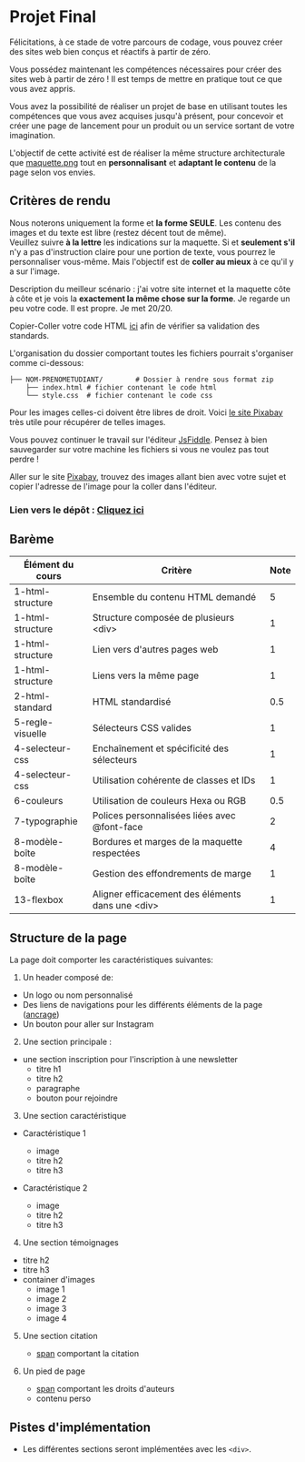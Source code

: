 # Projet Final

Félicitations, à ce stade de votre parcours de codage, vous pouvez créer des sites web bien conçus et réactifs à partir de zéro.

Vous possédez maintenant les compétences nécessaires pour créer des sites web à partir de zéro ! Il est temps de mettre en pratique tout ce que vous avez appris.

Vous avez la possibilité de réaliser un projet de base en utilisant toutes les compétences que vous avez acquises jusqu'à présent, pour concevoir et créer une page de lancement pour un produit ou un service sortant de votre imagination.

L'objectif de cette activité est de réaliser la même structure architecturale que [maquette.png](./maquette.png) tout en **personnalisant** et **adaptant le contenu** de la page selon vos envies.  

## Critères de rendu

Nous noterons uniquement la forme et **la forme SEULE**. Les contenu des images et du texte est libre (restez décent tout de même).  
Veuillez suivre **à la lettre** les indications sur la maquette. Si et **seulement s'il** n'y a pas d'instruction claire pour une portion de texte, vous pourrez le personnaliser vous-même. Mais l'objectif est de **coller au mieux** à ce qu'il y a sur l'image.  

Description du meilleur scénario : j'ai votre site internet et la maquette côte à côte et je vois la **exactement la même chose sur la forme**. Je regarde un peu votre code. Il est propre. Je met 20/20.

Copier-Coller votre code HTML [ici](https://validator.w3.org/#validate_by_input) afin de vérifier sa validation des standards.

L'organisation du dossier comportant toutes les fichiers pourrait s'organiser comme ci-dessous:

```
├── NOM-PRENOMETUDIANT/        # Dossier à rendre sous format zip
    ├── index.html # fichier contenant le code html
    └── style.css  # fichier contenant le code css
```

Pour les images celles-ci doivent être libres de droit. Voici [le site Pixabay](https://pixabay.com/fr/) très utile  pour récupérer de telles images.

Vous pouvez continuer le travail sur l'éditeur [JsFiddle](https://jsfiddle.net/). Pensez à bien sauvegarder sur votre machine les fichiers si vous ne voulez pas tout perdre !

Aller sur le site [Pixabay](https://pixabay.com/fr/), trouvez des images allant bien avec votre sujet et copier l'adresse de l'image pour la coller dans l'éditeur.  

### Lien vers le dépôt : <a href="https://moodle.ucly.fr/20-21/mod/assign/view.php?id=33814" target="_blank">Cliquez ici</a>

## Barème
| Élément du cours | Critère | Note |
| --------------- | --------------- | --------------- |
| 1-html-structure | Ensemble du contenu HTML demandé | 5 |
| 1-html-structure | Structure composée de plusieurs \<div\> | 1 |
| 1-html-structure | Lien vers d'autres pages web | 1 |
| 1-html-structure | Liens vers la même page | 1 |
| 2-html-standard | HTML standardisé | 0.5 |
| 5-regle-visuelle | Sélecteurs CSS valides | 1 |
| 4-selecteur-css | Enchaînement et spécificité des sélecteurs | 1 |
| 4-selecteur-css | Utilisation cohérente de classes et IDs | 1 |
| 6-couleurs | Utilisation de couleurs Hexa ou RGB | 0.5 |
| 7-typographie | Polices personnalisées liées avec @font-face | 2 |
| 8-modèle-boîte | Bordures et marges de la maquette respectées | 4 |
| 8-modèle-boîte | Gestion des effondrements de marge | 1 |
| 13-flexbox | Aligner efficacement des éléments dans une \<div\> | 1 |

## Structure de la page

La page doit comporter les caractéristiques suivantes:

1. Un header composé de:
  - Un logo ou nom personnalisé 
  - Des liens de navigations pour les différents éléments de la page ([ancrage](https://github.com/FTholin/DigitalCamp/blob/master/2-html-standard/9-lien-5.md))
  - Un bouton pour aller sur Instagram 
  
2. Une section principale :
  - une section inscription pour l'inscription à une newsletter
    - titre h1
    - titre h2
    - paragraphe
    - bouton pour rejoindre
    
3. Une section caractéristique 
  - Caractéristique 1
    - image
    - titre h2
    - titre h3
    
  - Caractéristique 2
    - image
    - titre h2
    - titre h3

4. Une section témoignages
  - titre h2
  - titre h3
  - container d'images
    - image 1
    - image 2
    - image 3
    - image 4
 
5. Une section citation
    - [span](https://developer.mozilla.org/fr/docs/Web/HTML/Element/span) comportant la citation
  
6. Un pied de page
 
    - [span](https://developer.mozilla.org/fr/docs/Web/HTML/Element/span) comportant les droits d'auteurs
    - contenu perso
    
## Pistes d'implémentation
- Les différentes sections seront implémentées avec les `<div>`.
